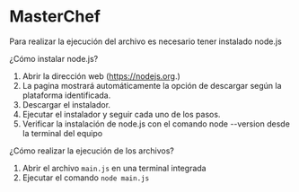 # MasterChef

Para realizar la ejecución del archivo es necesario tener instalado node.js

¿Cómo instalar node.js?

1. Abrir la dirección web (https://nodejs.org.)
2. La pagina mostrará automáticamente la opción de descargar según la plataforma identificada.
3. Descargar el instalador.
4. Ejecutar el instalador y seguir cada uno de los pasos.
5. Verificar la instalación de node.js con el comando node --version desde la terminal del equipo

¿Cómo realizar la ejecución de los archivos?

1. Abrir el archivo ````main.js```` en una terminal integrada
2. Ejecutar el comando ````node main.js````
